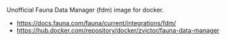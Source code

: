 Unofficial Fauna Data Manager (fdm) image for docker.

- https://docs.fauna.com/fauna/current/integrations/fdm/
- https://hub.docker.com/repository/docker/zvictor/fauna-data-manager
